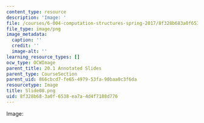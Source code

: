 ```yaml
---
content_type: resource
description: 'Image: '
file: /courses/6-004-computation-structures-spring-2017/8f328b683a0f6538ea7a4d4f7188d776_Slide08.png
file_type: image/png
image_metadata:
  caption: ''
  credit: ''
  image-alt: ''
learning_resource_types: []
ocw_type: OCWImage
parent_title: 20.1 Annotated Slides
parent_type: CourseSection
parent_uid: 866cbcd7-fe65-4979-53fa-90baa0c3f6da
resourcetype: Image
title: Slide08.png
uid: 8f328b68-3a0f-6538-ea7a-4d4f7188d776
---
```

Image: 

